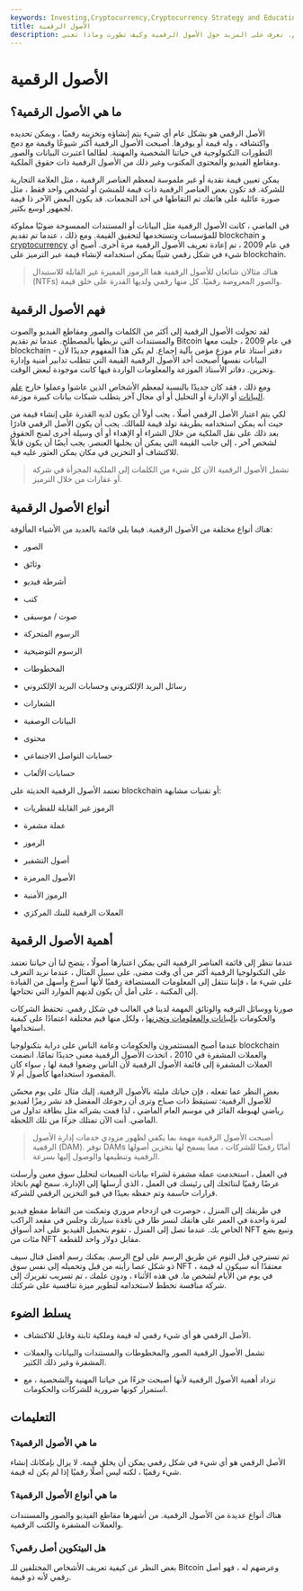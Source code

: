 ```yaml
---
keywords: Investing,Cryptocurrency,Cryptocurrency Strategy and Education,Strategy and Education
title: الأصول الرقمية
description: الأصل الرقمي هو أي شيء في شكل رقمي له قيمة وحقوق ملكية واستخدام. تعرف على المزيد حول الأصول الرقمية وكيف تطورت وماذا تعني.
---
```


# الأصول الرقمية
## ما هي الأصول الرقمية؟

الأصل الرقمي هو بشكل عام أي شيء يتم إنشاؤه وتخزينه رقميًا ، ويمكن تحديده واكتشافه ، وله قيمة أو يوفرها. أصبحت الأصول الرقمية أكثر شيوعًا وقيمة مع دمج التطورات التكنولوجية في حياتنا الشخصية والمهنية. لطالما اعتبرت البيانات والصور ومقاطع الفيديو والمحتوى المكتوب وغير ذلك من الأصول الرقمية ذات حقوق الملكية.

يمكن تعيين قيمة نقدية أو غير ملموسة لمعظم العناصر الرقمية ، مثل العلامة التجارية للشركة. قد تكون بعض العناصر الرقمية ذات قيمة للمنشئ أو لشخص واحد فقط ، مثل صورة عائلية على هاتفك تم التقاطها في أحد التجمعات. قد يكون البعض الآخر ذا قيمة لجمهور أوسع بكثير.

في الماضي ، كانت الأصول الرقمية مثل البيانات أو المستندات الممسوحة ضوئيًا مملوكة للمؤسسات وتستخدمها لتحقيق القيمة. ومع ذلك ، عندما تم تقديم blockchain و [cryptocurrency](/cryptocurrency) في عام 2009 ، تم إعادة تعريف الأصول الرقمية مرة أخرى. أصبح أي شيء في شكل رقمي شيئًا يمكن استخدامه لإنشاء قيمة عبر الترميز على blockchain.

> هناك مثالان شائعان للأصول الرقمية هما الرموز المميزة غير القابلة للاستبدال (NTFs) والصور المعروضة رقميًا. كل منها رقمي ولديها القدرة على خلق قيمة.

>

## فهم الأصول الرقمية

لقد تحولت الأصول الرقمية إلى أكثر من الكلمات والصور ومقاطع الفيديو والصوت والمستندات التي نربطها بالمصطلح. عندما تم تقديم Bitcoin في عام 2009 ، جلبت معها blockchain - دفتر أستاذ عام موزع مؤمن بآلية إجماع. لم يكن هذا المفهوم جديدًا لأن البيانات نفسها أصبحت أحد الأصول الرقمية القيمة التي تتطلب تدابير أمنية وإدارة وتخزين. دفاتر الأستاذ الموزعة والمعلومات الواردة فيها كانت موجودة لبعض الوقت.

ومع ذلك ، فقد كان جديدًا بالنسبة لمعظم الأشخاص الذين عاشوا وعملوا خارج [علم البيانات](/data-science) أو الإدارة أو التحليل أو أي مجال آخر يتطلب شبكات بيانات كبيرة موزعة.

لكي يتم اعتبار الأصل الرقمي أصلًا ، يجب أولاً أن يكون لديه القدرة على إنشاء قيمة من حيث أنه يمكن استخدامه بطريقة تولد قيمة للمالك. يجب أن يكون الأصل الرقمي قادرًا بعد ذلك على نقل الملكية من خلال الشراء أو الإهداء أو أي وسيلة أخرى لمنح الحقوق لشخص آخر ، إلى جانب القيمة التي يمكن أن يجلبها العنصر. يجب أيضًا أن يكون قابلاً للاكتشاف أو التخزين في مكان يمكن العثور عليه فيه.

> تشمل الأصول الرقمية الآن كل شيء من الكلمات إلى الملكية المجزأة في شركة أو عقارات من خلال الترميز.

>

## أنواع الأصول الرقمية

هناك أنواع مختلفة من الأصول الرقمية. فيما يلي قائمة بالعديد من الأشياء المألوفة:

- الصور

- وثائق

- أشرطة فيديو

- كتب

- صوت / موسيقى

- الرسوم المتحركة

- الرسوم التوضيحية

- المخطوطات

- رسائل البريد الإلكتروني وحسابات البريد الإلكتروني

- الشعارات

- البيانات الوصفية

- محتوى

- حسابات التواصل الاجتماعي

- حسابات الألعاب

تعتمد الأصول الرقمية الحديثة على blockchain أو تقنيات مشابهة:

- الرموز غير القابلة للفطريات

- عملة مشفرة

- الرموز

- أصول التشفير

- الأصول المرمزة

- الرموز الأمنية

- العملات الرقمية للبنك المركزي

## أهمية الأصول الرقمية

عندما تنظر إلى قائمة العناصر الرقمية التي يمكن اعتبارها أصولًا ، يتضح لنا أن حياتنا تعتمد على التكنولوجيا الرقمية أكثر من أي وقت مضى. على سبيل المثال ، عندما نريد التعرف على شيء ما ، فإننا ننتقل إلى المعلومات المستضافة رقميًا لأنها أسرع وأسهل من القيادة إلى المكتبة ، على أمل أن يكون لديهم الموارد التي تحتاجها.

صورنا ووسائل الترفيه والوثائق المهمة لدينا في الغالب في شكل رقمي. تحتفظ الشركات والحكومات [بالبيانات والمعلومات وتخزنها](/cloud-storage) ، ولكل منها قيم مختلفة اعتمادًا على كيفية استخدامها.

عندما أصبح المستثمرون والحكومات وعامة الناس على دراية بتكنولوجيا blockchain والعملات المشفرة في 2010 ، اتخذت الأصول الرقمية معنى جديدًا تمامًا. انضمت العملات المشفرة إلى قائمة الأصول الرقمية لأن الناس وضعوا قيمة لها ، سواء كان المقصود استخدامها كأصول أم لا.

بغض النظر عما تفعله ، فإن حياتك مليئة بالأصول الرقمية. إليك مثال على يوم محسّن للأصول الرقمية: تستيقظ ذات صباح وترى أن رجوعك المفضل قد نشر رمزًا لفيديو رياضي لهبوطه الفائز في موسم العام الماضي ، لذا قمت بشرائه مثل بطاقة تداول من الماضي. أنت الآن تمتلك جزءًا من تلك اللحظة.

> أصبحت الأصول الرقمية مهمة بما يكفي لظهور مزودي خدمات إدارة الأصول الرقمية (DAM). توفر DAMs أمانًا رقميًا للشركات ، مما يسمح لها بتخزين أصولها الرقمية وتنظيمها والوصول إليها بسرعة.

>

في العمل ، استخدمت عملة مشفرة لشراء بيانات المبيعات لتحليل سوق معين وأرسلت عرضًا رقميًا لنتائجك إلى رئيسك في العمل ، الذي أرسلها إلى الإدارة. سمح لهم باتخاذ قرارات حاسمة وتم حفظه بعيدًا في قبو التخزين الرقمي للشركة.

في طريقك إلى المنزل ، حوصرت في ازدحام مروري وتمكنت من التقاط مقطع فيديو لمرة واحدة في العمر على هاتفك لنسر طار في نافذة سيارتك وجلس في مقعد الراكب الخاص بك. عندما تصل إلى المنزل ، تقوم بتحميل الفيديو على أحد أسواق NFT وتبيع بضع مئات من NFT مقابل دولار واحد للقطعة.

ثم تسترخي قبل النوم عن طريق الرسم على لوح الرسم. يمكنك رسم أفضل قتال سيف ذو شكل عصا رأيته من قبل وتحميله إلى نفس سوق NFT ، معتقدًا أنه سيكون له قيمة في يوم من الأيام لشخص ما. في هذه الأثناء ، ودون علمك ، تم تسريب تقريرك إلى شركة منافسة تخطط لاستخدامه لتطوير ميزة تنافسية على شركتك.

## يسلط الضوء

- الأصل الرقمي هو أي شيء رقمي له قيمة وملكية ثابتة وقابل للاكتشاف.

- تشمل الأصول الرقمية الصور والمخطوطات والمستندات والبيانات والعملات المشفرة وغير ذلك الكثير.

- تزداد أهمية الأصول الرقمية لأنها أصبحت جزءًا من حياتنا المهنية والشخصية ، مع استمرار كونها ضرورية للشركات والحكومات.

## التعليمات

### ما هي الأصول الرقمية؟

الأصل الرقمي هو أي شيء في شكل رقمي يمكن أن يخلق قيمة. لا يزال بإمكانك إنشاء شيء رقميًا ، لكنه ليس أصلًا رقميًا إذا لم يكن له قيمة.

### ما هي أنواع الأصول الرقمية؟

هناك أنواع عديدة من الأصول الرقمية. من أشهرها مقاطع الفيديو والصور والمستندات والعملات المشفرة والكتب الرقمية.

### هل البيتكوين أصل رقمي؟

بغض النظر عن كيفية تعريف الأشخاص المختلفين للـ Bitcoin وعرضهم له ، فهو أصل رقمي لأنه ذو قيمة.

